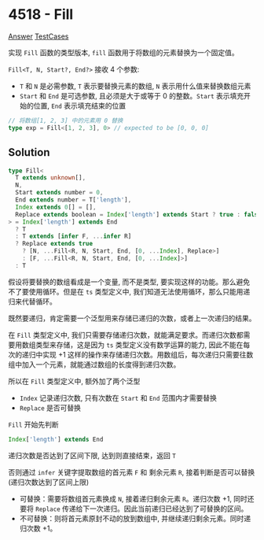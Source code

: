 # 4518 - Fill

[Answer](https://github.com/lybenson/ts-checker/blob/master/src/4518-medium-fill/template.ts) [TestCases](https://github.com/lybenson/ts-checker/blob/master/src/4518-medium-fill/test-cases.ts)

实现 `Fill` 函数的类型版本, `fill` 函数用于将数组的元素替换为一个固定值。

`Fill<T, N, Start?, End?>` 接收 4 个参数:

- `T` 和 `N` 是必需参数, `T` 表示要替换元素的数组, `N` 表示用什么值来替换数组元素
- `Start` 和 `End` 是可选参数, 且必须是大于或等于 0 的整数。`Start` 表示填充开始的位置, `End` 表示填充结束的位置

```ts
// 将数组[1, 2, 3] 中的元素用 0 替换
type exp = Fill<[1, 2, 3], 0> // expected to be [0, 0, 0]
```

## Solution

```ts
type Fill<
  T extends unknown[],
  N,
  Start extends number = 0,
  End extends number = T['length'],
  Index extends 0[] = [],
  Replace extends boolean = Index['length'] extends Start ? true : false
> = Index['length'] extends End
  ? T
  : T extends [infer F, ...infer R]
  ? Replace extends true
    ? [N, ...Fill<R, N, Start, End, [0, ...Index], Replace>]
    : [F, ...Fill<R, N, Start, End, [0, ...Index]>]
  : T
```

假设将要替换的数组看成是一个变量, 而不是类型, 要实现这样的功能。那么避免不了要使用循环。但是在 `ts` 类型定义中, 我们知道无法使用循环，那么只能用递归来代替循环。

既然要递归，肯定需要一个泛型用来存储已递归的次数，或者上一次递归的结果。

在 `Fill` 类型定义中, 我们只需要存储递归次数，就能满足要求。而递归次数都需要用数组类型来存储，这是因为 `ts` 类型定义没有数学运算的能力, 因此不能在每次的递归中实现 +1 这样的操作来存储递归次数。用数组后，每次递归只需要往数组中加入一个元素，就能通过数组的长度得到递归次数。

所以在 `Fill` 类型定义中, 额外加了两个泛型

- `Index` 记录递归次数, 只有次数在 `Start` 和 `End` 范围内才需要替换
- `Replace` 是否可替换

`Fill` 开始先判断

```ts
Index['length'] extends End
```

递归次数是否达到了区间下限, 达到则直接结束，返回 `T`

否则通过 `infer` 关键字提取数组的首元素 `F` 和 剩余元素 `R`, 接着判断是否可以替换(递归次数达到了区间上限)

- 可替换：需要将数组首元素换成 `N`, 接着递归剩余元素 `R`。递归次数 +1, 同时还要将 `Replace` 传递给下一次递归。因此当前递归已经达到了可替换的区间。
- 不可替换：则将首元素原封不动的放到数组中, 并继续递归剩余元素。同时递归次数 +1。
